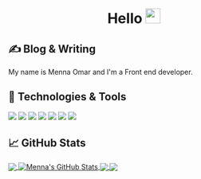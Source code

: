 <h1 align="center">
 Hello <img src="https://raw.githubusercontent.com/MartinHeinz/MartinHeinz/master/wave.gif" width="30px">
</h1>


## &#x270d; Blog & Writing
 My name is Menna Omar and I'm a Front end developer.


## 🔧 Technologies & Tools 
![](https://img.shields.io/badge/HTML5-informational?style=flat&logo=HTML5&logoColor=white&color=DD4B25)
![](https://img.shields.io/badge/CSS3-informational?style=flat&logo=CSS3&logoColor=white&color=254BDD)
![](https://img.shields.io/badge/JavaScript-informational?style=flat&logo=javascript&logoColor=white&color=E8D44D)
![](https://img.shields.io/badge/Angular-informational?style=flat&logo=angular&logoColor=white&color=D6002F)
![](https://img.shields.io/badge/React.js-informational?style=flat&logo=react&logoColor=white&color=5ED3F3)
![](https://img.shields.io/badge/Vue-informational?style=flat&logo=vue.js&logoColor=white&color=3FB27F)
![](https://img.shields.io/badge/Node.js-informational?style=flat&logo=node.js&logoColor=white&color=5AA945)


## &#x1f4c8; GitHub Stats
<a href="https://github.com/MennaMoOmar/MennaMoOmar">
  <img align="center" src="https://github-readme-stats.vercel.app/api/top-langs/?username=MennaMoOmar&title_color=ffffff&text_color=c9cacc&icon_color=2bbc8a&bg_color=1d1f21&langs_count=3" />
</a>
<a href="https://github.com/MennaMoOmar/MennaMoOmar">
  <img align="center" src="https://github-readme-stats.vercel.app/api?username=MennaMoOmar&show_icons=true&line_height=27&count_private=true&title_color=ffffff&text_color=c9cacc&icon_color=2bbc8a&bg_color=1d1f21" alt="Menna's GitHub Stats" />
</a>

<a href="https://github.com/MennaMoOmar/FORSAGE_EG">
  <img align="center" src="https://github-readme-stats.vercel.app/api/pin/?username=MennaMoOmar&repo=FORSAGE_EG&title_color=ffffff&text_color=c9cacc&icon_color=2bbc8a&bg_color=1d1f21" />
</a>

<a href="https://github.com/MennaMoOmar/FORSAGE_EG-api">
  <img align="center" src="https://github-readme-stats.vercel.app/api/pin/?username=MennaMoOmar&repo=FORSAGE_EG-api&title_color=ffffff&text_color=c9cacc&icon_color=2bbc8a&bg_color=1d1f21" />
</a>

